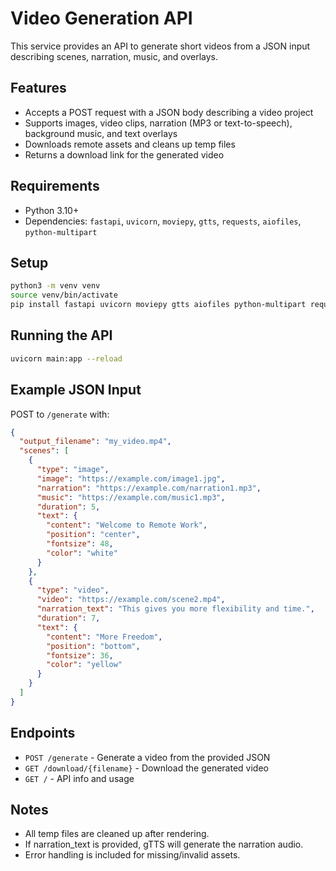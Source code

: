 # Video Generation API

This service provides an API to generate short videos from a JSON input describing scenes, narration, music, and overlays.

## Features
- Accepts a POST request with a JSON body describing a video project
- Supports images, video clips, narration (MP3 or text-to-speech), background music, and text overlays
- Downloads remote assets and cleans up temp files
- Returns a download link for the generated video

## Requirements
- Python 3.10+
- Dependencies: `fastapi`, `uvicorn`, `moviepy`, `gtts`, `requests`, `aiofiles`, `python-multipart`

## Setup
```bash
python3 -m venv venv
source venv/bin/activate
pip install fastapi uvicorn moviepy gtts aiofiles python-multipart requests
```

## Running the API
```bash
uvicorn main:app --reload
```

## Example JSON Input
POST to `/generate` with:
```json
{
  "output_filename": "my_video.mp4",
  "scenes": [
    {
      "type": "image",
      "image": "https://example.com/image1.jpg",
      "narration": "https://example.com/narration1.mp3",
      "music": "https://example.com/music1.mp3",
      "duration": 5,
      "text": {
        "content": "Welcome to Remote Work",
        "position": "center",
        "fontsize": 48,
        "color": "white"
      }
    },
    {
      "type": "video",
      "video": "https://example.com/scene2.mp4",
      "narration_text": "This gives you more flexibility and time.",
      "duration": 7,
      "text": {
        "content": "More Freedom",
        "position": "bottom",
        "fontsize": 36,
        "color": "yellow"
      }
    }
  ]
}
```

## Endpoints
- `POST /generate` - Generate a video from the provided JSON
- `GET /download/{filename}` - Download the generated video
- `GET /` - API info and usage

## Notes
- All temp files are cleaned up after rendering.
- If narration_text is provided, gTTS will generate the narration audio.
- Error handling is included for missing/invalid assets. 